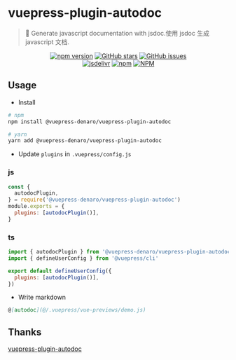 # vuepress-plugin-autodoc

> :tada: Generate javascript documentation with jsdoc.使用 jsdoc 生成 javascript 文档.

<p align="center">
  <a href="https://www.npmjs.com/package/@vuepress-denaro/vuepress-plugin-autodoc" target="_blank"><img alt="npm version" src="https://img.shields.io/npm/v/@vuepress-denaro/vuepress-plugin-autodoc"></a>
  <a href="https://github.com/denaro-org/vuepress-theme-denaro/stargazers" target="_blank"><img alt="GitHub stars" src="https://img.shields.io/github/stars/denaro-org/v-charts2"></a>
  <a href="https://github.com/denaro-org/vuepress-theme-denaro/issues" target="_blank"><img alt="GitHub issues" src="https://img.shields.io/github/issues/denaro-org/v-charts2"></a>
  <br />
  <a href="https://www.jsdelivr.com/package/npm/@vuepress-denaro/vuepress-plugin-autodoc" target="_blank"><img alt="jsdelivr" src="https://data.jsdelivr.com/v1/package/npm/@vuepress-denaro/vuepress-plugin-autodoc/badge"></a>
  <a href="https://www.npmjs.com/package/@vuepress-denaro/vuepress-plugin-autodoc" target="_blank"><img alt="npm" src="https://img.shields.io/node/v/@vuepress-denaro/vuepress-plugin-autodoc"></a>
  <a href="https://github.com/denaro-org/vuepress-theme-denaro/blob/main/LICENSE" target="_blank"><img alt="NPM" src="https://img.shields.io/npm/l/@vuepress-denaro/vuepress-plugin-autodoc"></a>
</p>

## Usage

- Install

```bash
# npm
npm install @vuepress-denaro/vuepress-plugin-autodoc

# yarn
yarn add @vuepress-denaro/vuepress-plugin-autodoc
```

- Update `plugins` in `.vuepress/config.js`

### js

```javascript
const {
  autodocPlugin,
} = require('@vuepress-denaro/vuepress-plugin-autodoc')
module.exports = {
  plugins: [autodocPlugin()],
}
```

### ts

```javascript
import { autodocPlugin } from '@vuepress-denaro/vuepress-plugin-autodoc'
import { defineUserConfig } from '@vuepress/cli'

export default defineUserConfig({
  plugins: [autodocPlugin()],
})
```

- Write markdown

```markdown
@[autodoc](@/.vuepress/vue-previews/demo.js)
```

## Thanks

[vuepress-plugin-autodoc](https://github.com/bprinty/vuepress-plugin-autodoc)

